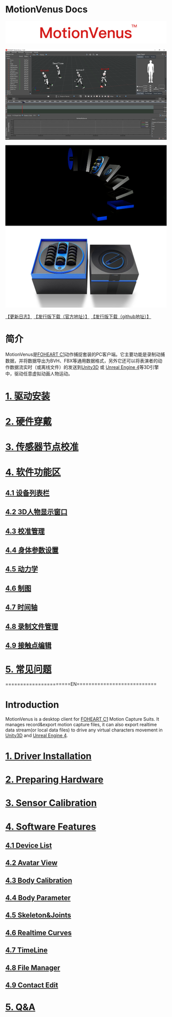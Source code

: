 # MotionVenus Docs


<div align=center>
<img src="https://raw.githubusercontent.com/FOHEART/MotionVenusHelp/v1.4.0/img/softwareName.png"/>
</div>

![MainThumb](https://raw.githubusercontent.com/FOHEART/MotionVenusHelp/v1.4.0/img/MotionVenus_1_3_0.png)

<div align=center>
<img src="https://raw.githubusercontent.com/FOHEART/MotionVenusHelp/v1.4.0/img/foheartc1.png"/>
</div>

<div align=center>
<img src="https://raw.githubusercontent.com/FOHEART/MotionVenusHelp/v1.4.0/img/foheartc1_2.png"/>
</div>

[【更新日志】](https://github.com/FOHEART/MotionVenusHelp/blob/v1.4.0/software/releaseNote.md)
[【发行版下载（官方地址）】](http://www.foheart.com/motionvenus/download.html)
[【发行版下载（github地址）】](https://github.com/FOHEART/MotionVenusHelp/blob/v1.4.0/release)

# 简介
MotionVenus是[FOHEART C1](http://www.foheart.com/)动作捕捉套装的PC客户端。它主要功能是录制动捕数据，并将数据导出为BVH、FBX等通用数据格式，另外它还可以将表演者的动作数据流实时（或离线文件）的发送到[Unity3D](https://unity3d.com) 或 [Unreal Engine 4](https://www.unrealengine.com)等3D引擎中，驱动任意虚拟动画人物运动。
# [1. 驱动安装](https://github.com/FOHEART/MotionVenusHelp/blob/v1.4.0/driver/driverinstall.md)
# [2. 硬件穿戴](https://github.com/FOHEART/MotionVenusHelp/blob/v1.4.0/hardware/preparinghardware.md)
# [3. 传感器节点校准](https://github.com/FOHEART/MotionVenusHelp/blob/v1.4.0/software/sensorcali.md)
# [4. 软件功能区](https://github.com/FOHEART/MotionVenusHelp/blob/v1.4.0/software/devicelist.md)
## [4.1 设备列表栏](https://github.com/FOHEART/MotionVenusHelp/blob/v1.4.0/software/devicelist.md)
## [4.2 3D人物显示窗口](https://github.com/FOHEART/MotionVenusHelp/blob/v1.4.0/software/view3d.md)
## [4.3 校准管理](https://github.com/FOHEART/MotionVenusHelp/blob/v1.4.0/software/calimgr.md)
## [4.4 身体参数设置](https://github.com/FOHEART/MotionVenusHelp/blob/v1.4.0/software/bodyparam.md)
## [4.5 动力学](https://github.com/FOHEART/MotionVenusHelp/blob/v1.4.0/software/kinetics.md)	
## [4.6 制图](https://github.com/FOHEART/MotionVenusHelp/blob/v1.4.0/software/plot.md)	
## [4.7 时间轴](https://github.com/FOHEART/MotionVenusHelp/blob/v1.4.0/software/timeline.md)
## [4.8 录制文件管理](https://github.com/FOHEART/MotionVenusHelp/blob/v1.4.0/software/filemgr.md)
## [4.9 接触点编辑](https://github.com/FOHEART/MotionVenusHelp/blob/v1.4.0/software/contacteditor.md)
# [5. 常见问题](https://github.com/FOHEART/MotionVenusHelp/blob/v1.4.0/software/QA.md)
======================EN===========================<br>
# Introduction
MotionVenus is a desktop client for [FOHEART C1](http://www.foheart.com/) Motion Capture Suits. It manages record&export motion capture files, it can also export realtime data stream(or local data files) to drive any virtual characters movement in [Unity3D](https://unity3d.com) and [Unreal Engine 4](https://www.unrealengine.com).<br>
# [1. Driver Installation](https://github.com/FOHEART/MotionVenusHelp/blob/v1.4.0/driver/driverinstall.md)
# [2. Preparing Hardware](https://github.com/FOHEART/MotionVenusHelp/blob/v1.4.0/hardware/preparinghardware.md)
# [3. Sensor Calibration](https://github.com/FOHEART/MotionVenusHelp/blob/v1.4.0/software/sensorcali.md)
# [4. Software Features](https://github.com/FOHEART/MotionVenusHelp/blob/v1.4.0/software/devicelist.md)
## [4.1 Device List](https://github.com/FOHEART/MotionVenusHelp/blob/v1.4.0/software/devicelist.md)
## [4.2 Avatar View](https://github.com/FOHEART/MotionVenusHelp/blob/v1.4.0/software/view3d.md)
## [4.3 Body Calibration](https://github.com/FOHEART/MotionVenusHelp/blob/v1.4.0/software/calimgr.md)
## [4.4 Body Parameter](https://github.com/FOHEART/MotionVenusHelp/blob/v1.4.0/software/bodyparam.md)
## [4.5 Skeleton&Joints](https://github.com/FOHEART/MotionVenusHelp/blob/v1.4.0/software/kinetics.md)
## [4.6 Realtime Curves](https://github.com/FOHEART/MotionVenusHelp/blob/v1.4.0/software/plot.md)	
## [4.7 TimeLine](https://github.com/FOHEART/MotionVenusHelp/blob/v1.4.0/software/timeline.md)	
## [4.8 File Manager](https://github.com/FOHEART/MotionVenusHelp/blob/v1.4.0/software/filemgr.md)
## [4.9 Contact Edit](https://github.com/FOHEART/MotionVenusHelp/blob/v1.4.0/software/contacteditor.md)
# [5. Q&A](https://github.com/FOHEART/MotionVenusHelp/blob/v1.4.0/software/QA.md)
